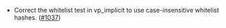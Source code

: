 - Correct the whitelist test in vp_implicit to use case-insensitive whitelist
  hashes. ([#1037](https://github.com/anoma/namada/pull/1037))